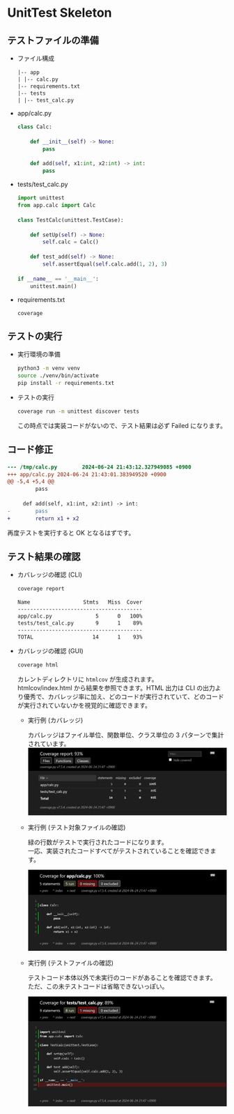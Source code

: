 UnitTest Skeleton
===

## テストファイルの準備

- ファイル構成

    ```text
    |-- app
    | |-- calc.py
    |-- requirements.txt
    |-- tests
    | |-- test_calc.py
    ```

- app/calc.py

    ```python
    class Calc:

        def __init__(self) -> None:
            pass

        def add(self, x1:int, x2:int) -> int:
            pass
    ```

- tests/test_calc.py

    ```python
    import unittest
    from app.calc import Calc

    class TestCalc(unittest.TestCase):

        def setUp(self) -> None:
            self.calc = Calc()

        def test_add(self) -> None:
            self.assertEqual(self.calc.add(1, 2), 3)

    if __name__ == '__main__':
        unittest.main()
    ```

- requirements.txt

    ```text
    coverage
    ```

## テストの実行

- 実行環境の準備

    ```bash
    python3 -m venv venv
    source ./venv/bin/activate
    pip install -r requirements.txt
    ```

- テストの実行

    ```bash
    coverage run -m unittest discover tests
    ```

    この時点では実装コードがないので、テスト結果は必ず Failed になります。

## コード修正

```diff
--- /tmp/calc.py        2024-06-24 21:43:12.327949085 +0900
+++ app/calc.py 2024-06-24 21:43:01.383949520 +0900
@@ -5,4 +5,4 @@
         pass

     def add(self, x1:int, x2:int) -> int:
-        pass
+        return x1 + x2
```

再度テストを実行すると OK となるはずです。

## テスト結果の確認

- カバレッジの確認 (CLI)

    ```bash
    coverage report
    ```

    ```text
    Name                 Stmts   Miss  Cover
    ----------------------------------------
    app/calc.py              5      0   100%
    tests/test_calc.py       9      1    89%
    ----------------------------------------
    TOTAL                   14      1    93%
    ```

- カバレッジの確認 (GUI)

    ```bash
    coverage html
    ```

    カレントディレクトリに `htmlcov` が生成されます。  
    htmlcov/index.html から結果を参照できます。HTML 出力は CLI の出力より優秀で、カバレッジ率に加え、どのコードが実行されていて、どのコードが実行されていないかを視覚的に確認できます。

    - 実行例 (カバレッジ)

        カバレッジはファイル単位、関数単位、クラス単位の 3 パターンで集計されています。
        ![](./01_skeleton/01_skeleton_html01.png)

    - 実行例 (テスト対象ファイルの確認)

        緑の行数がテストで実行されたコードになります。  
        一応、実装されたコードすべてがテストされていることを確認できます。

        ![](./01_skeleton/01_skeleton_html02.png)

    - 実行例 (テストファイルの確認)

        テストコード本体以外で未実行のコードがあることを確認できます。  
        ただ、この未テストコードは省略できないっぽい。

        ![](./01_skeleton/01_skeleton_html03.png)
